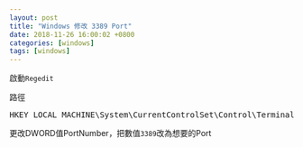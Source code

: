 ```yaml
---
layout: post
title: "Windows 修改 3389 Port"
date: 2018-11-26 16:00:02 +0800
categories: [windows]
tags: [windows]
---
```


啟動`Regedit`

路徑

<pre>HKEY_LOCAL_MACHINE\System\CurrentControlSet\Control\TerminalServer\WinStations\RDP-Tcp</pre>

更改DWORD值PortNumber，把數值`3389`改為想要的Port